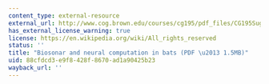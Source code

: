 ```yaml
---
content_type: external-resource
external_url: http://www.cog.brown.edu/courses/cg195/pdf_files/CG195Suga90.pdf
has_external_license_warning: true
license: https://en.wikipedia.org/wiki/All_rights_reserved
status: ''
title: "Biosonar and neural computation in bats (PDF \u2013 1.5MB)"
uid: 88cfdcd3-e9f8-428f-8670-ad1a90425b23
wayback_url: ''
---
```

